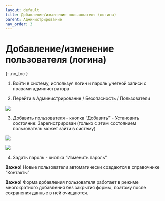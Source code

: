```yaml
---
layout: default
title: Добавление/изменение пользователя (логина)
parent: Администрирование
nav_order: 3
---
```


# Добавление/изменение пользователя (логина)
{: .no_toc }

1. Войти в систему, используя логин и пароль учетной записи с правами администратора

2. Перейти в Администрирование / Безопасность / Пользователи

![](../../images/admin.png)

3. Добавить пользователя  - кнопка “Добавить”
        - Установить состояние: Зарегистрирован
(только с этим состоянием пользователь может зайти в систему)

![](../../images/admin2.png)

![](../../images/admin3.png)

4. Задать пароль - кнопка “Изменить пароль”

**Важно!** Новые пользователи автоматически создаются в справочнике “Контакты”

**Важно!** Форма добавления пользователя работает в режиме многократного добавления без закрытия формы, поэтому после сохранения данные в ней очищаются.
